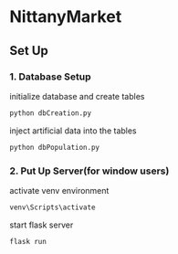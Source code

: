 # NittanyMarket

## Set Up
### 1. Database Setup
initialize database and create tables
```python
python dbCreation.py
```
inject artificial data into the tables
```python
python dbPopulation.py
```
### 2. Put Up Server(for window users)
activate venv environment
```bash
venv\Scripts\activate
```
start flask server
```bash
flask run
```
